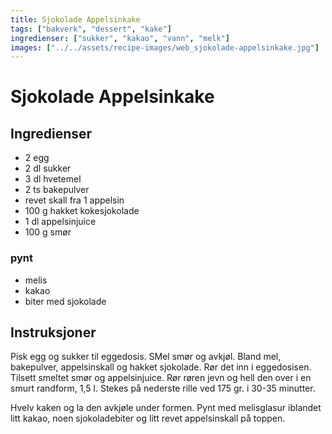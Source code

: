 ```yaml
---
title: Sjokolade Appelsinkake
tags: ["bakverk", "dessert", "kake"]
ingredienser: ["sukker", "kakao", "vann", "melk"]
images: ["../../assets/recipe-images/web_sjokolade-appelsinkake.jpg"]
---
```


# Sjokolade Appelsinkake

## Ingredienser

- 2 egg
- 2 dl sukker
- 3 dl hvetemel
- 2 ts bakepulver
- revet skall fra 1 appelsin
- 100 g hakket kokesjokolade
- 1 dl appelsinjuice
- 100 g smør

### pynt

- melis
- kakao
- biter med sjokolade

## Instruksjoner

Pisk egg og sukker til eggedosis. SMel smør og avkjøl. Bland mel, bakepulver, appelsinskall og hakket sjokolade. Rør det inn i eggedosisen. Tilsett smeltet smør og appelsinjuice. Rør røren jevn og hell den over i en smurt randform, 1,5 l. Stekes på nederste rille ved 175 gr. i 30-35 minutter.

Hvelv kaken og la den avkjøle under formen. Pynt med melisglasur iblandet litt kakao, noen sjokoladebiter og litt revet appelsinskall på toppen.
